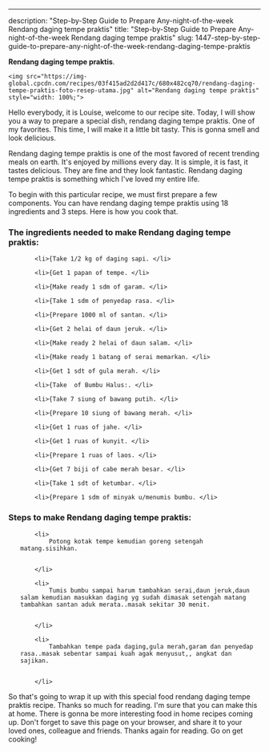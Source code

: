 ---
description: "Step-by-Step Guide to Prepare Any-night-of-the-week Rendang daging tempe praktis"
title: "Step-by-Step Guide to Prepare Any-night-of-the-week Rendang daging tempe praktis"
slug: 1447-step-by-step-guide-to-prepare-any-night-of-the-week-rendang-daging-tempe-praktis

<p>
	<strong>Rendang daging tempe praktis</strong>. 
	
</p>
<p>
	
	<img src="https://img-global.cpcdn.com/recipes/03f415ad2d2d417c/680x482cq70/rendang-daging-tempe-praktis-foto-resep-utama.jpg" alt="Rendang daging tempe praktis" style="width: 100%;">
	
	
</p>
<p>
	Hello everybody, it is Louise, welcome to our recipe site. Today, I will show you a way to prepare a special dish, rendang daging tempe praktis. One of my favorites. This time, I will make it a little bit tasty. This is gonna smell and look delicious.
</p>
	
<p>
	Rendang daging tempe praktis is one of the most favored of recent trending meals on earth. It's enjoyed by millions every day. It is simple, it is fast, it tastes delicious. They are fine and they look fantastic. Rendang daging tempe praktis is something which I've loved my entire life.
</p>
<p>
	
</p>

<p>
To begin with this particular recipe, we must first prepare a few components. You can have rendang daging tempe praktis using 18 ingredients and 3 steps. Here is how you cook that.
</p>

<h3>The ingredients needed to make Rendang daging tempe praktis:</h3>

<ol>
	
		<li>{Take 1/2 kg of daging sapi. </li>
	
		<li>{Get 1 papan of tempe. </li>
	
		<li>{Make ready 1 sdm of garam. </li>
	
		<li>{Take 1 sdm of penyedap rasa. </li>
	
		<li>{Prepare 1000 ml of santan. </li>
	
		<li>{Get 2 helai of daun jeruk. </li>
	
		<li>{Make ready 2 helai of daun salam. </li>
	
		<li>{Make ready 1 batang of serai memarkan. </li>
	
		<li>{Get 1 sdt of gula merah. </li>
	
		<li>{Take  of Bumbu Halus:. </li>
	
		<li>{Take 7 siung of bawang putih. </li>
	
		<li>{Prepare 10 siung of bawang merah. </li>
	
		<li>{Get 1 ruas of jahe. </li>
	
		<li>{Get 1 ruas of kunyit. </li>
	
		<li>{Prepare 1 ruas of laos. </li>
	
		<li>{Get 7 biji of cabe merah besar. </li>
	
		<li>{Take 1 sdt of ketumbar. </li>
	
		<li>{Prepare 1 sdm of minyak u/menumis bumbu. </li>
	
</ol>
<p>
	
</p>

<h3>Steps to make Rendang daging tempe praktis:</h3>

<ol>
	
		<li>
			Potong kotak tempe kemudian goreng setengah matang.sisihkan.
			
			
		</li>
	
		<li>
			Tumis bumbu sampai harum tambahkan serai,daun jeruk,daun salam kemudian masukkan daging yg sudah dimasak setengah matang tambahkan santan aduk merata..masak sekitar 30 menit.
			
			
		</li>
	
		<li>
			Tambahkan tempe pada daging,gula merah,garam dan penyedap rasa..masak sebentar sampai kuah agak menyusut,, angkat dan sajikan.
			
			
		</li>
	
</ol>

<p>
	
</p>

<p>
	So that's going to wrap it up with this special food rendang daging tempe praktis recipe. Thanks so much for reading. I'm sure that you can make this at home. There is gonna be more interesting food in home recipes coming up. Don't forget to save this page on your browser, and share it to your loved ones, colleague and friends. Thanks again for reading. Go on get cooking!
</p>
